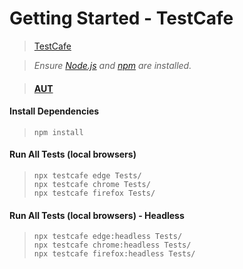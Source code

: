 # **Getting Started - TestCafe**
>[TestCafe](https://testcafe.io/)<br />

>*Ensure [Node.js](https://nodejs.org/en/) and [npm](https://www.npmjs.com/) are installed.*

>#### **[AUT](http://devexpress.github.io/testcafe/example)**

#### Install Dependencies
>```
>npm install
>````

#### Run All Tests (local browsers)
>````
>npx testcafe edge Tests/
>npx testcafe chrome Tests/
>npx testcafe firefox Tests/
>````

#### Run All Tests (local browsers) - Headless
>````
>npx testcafe edge:headless Tests/
>npx testcafe chrome:headless Tests/
>npx testcafe firefox:headless Tests/
>````
